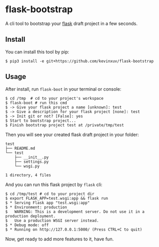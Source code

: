 # flask-bootstrap

A cli tool to bootstrap your [flask](https://github.com/pallets/flask) draft project in a few seconds.

## Install

You can install this tool by pip:

```commandline
$ pip3 install -e git+https://github.com/kevinxuv/flask-bootstrap
``` 

## Usage

After install, run `flask-boot` in your terminal or console:

```commandline
$ cd /tmp  # cd to your project's workspace
$ flask-boot # run this cmd
$ -> Give your flask project a name [unknown]: test
$ -> Give a description for your flask project [none]: test
$ -> Init git or not? [False]: yes
$ Start to bootstrap project...
$ Finish bootstrap project test at /private/tmp/test
```

Then you will see your created flask draft project in your folder:

```commandline
test
├── README.md
└── test
    ├── __init__.py
    ├── settings.py
    └── wsgi.py

1 directory, 4 files
```

And you can run this flask project by `flask` cli:

```commandline
$ cd /tmp/test # cd to your project dir
$ export FLASK_APP=test.wsgi:app && flask run
$ * Serving Flask app "test.wsgi:app"
$ * Environment: production
$   WARNING: This is a development server. Do not use it in a production deployment.
$   Use a production WSGI server instead.
$ * Debug mode: off
$ * Running on http://127.0.0.1:5000/ (Press CTRL+C to quit)
```

Now, get ready to add more features to it, have fun.
